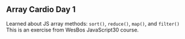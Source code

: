 ## Array Cardio Day 1

Learned about JS array methods: `sort()`, `reduce()`, `map()`, and `filter()`  <br>
This is an exercise from WesBos JavaScript30 course. 

